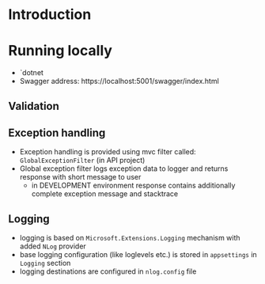# Introduction

# Running locally

- `dotnet 
- Swagger address: https://localhost:5001/swagger/index.html

## Validation

## Exception handling

- Exception handling is provided using mvc filter called: `GlobalExceptionFilter` (in API project)
- Global exception filter logs exception data to logger and returns response with short message to user
  - in DEVELOPMENT environment response contains additionally complete exception message and stacktrace

## Logging

- logging is based on `Microsoft.Extensions.Logging` mechanism with added `NLog` provider
- base logging configuration (like loglevels etc.) is stored in `appsettings` in `Logging` section
- logging destinations are configured in `nlog.config` file